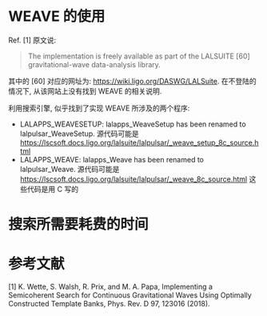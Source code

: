 # WEAVE 的使用
Ref. [1] 原文说:
 > The implementation is freely available as part of the LALSUITE [60] gravitational-wave data-analysis library.

其中的 [60] 对应的网址为: https://wiki.ligo.org/DASWG/LALSuite. 在不登陆的情况下, 从该网站上没有找到 WEAVE 的相关说明.

利用搜索引擎, 似乎找到了实现 WEAVE 所涉及的两个程序: 
- LALAPPS_WEAVESETUP: lalapps_WeaveSetup has been renamed to lalpulsar_WeaveSetup. 源代码可能是 https://lscsoft.docs.ligo.org/lalsuite/lalpulsar/_weave_setup_8c_source.html
- LALAPPS_WEAVE: lalapps_Weave has been renamed to lalpulsar_Weave. 源代码可能是 https://lscsoft.docs.ligo.org/lalsuite/lalpulsar/_weave_8c_source.html
这些代码是用 C 写的
# 搜索所需要耗费的时间

# 参考文献
[1] K. Wette, S. Walsh, R. Prix, and M. A. Papa, Implementing a Semicoherent Search for Continuous Gravitational Waves Using Optimally Constructed Template Banks, Phys. Rev. D 97, 123016 (2018).

